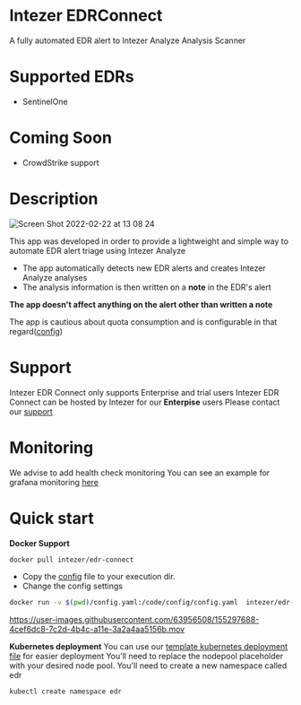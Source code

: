 # Intezer EDRConnect
A fully automated EDR alert to Intezer Analyze Analysis Scanner


# Supported EDRs
* SentinelOne

# Coming Soon
* CrowdStrike support

# Description
![Screen Shot 2022-02-22 at 13 08 24](https://user-images.githubusercontent.com/63956508/155120445-ce29c53e-1353-4426-9871-c1e9ce418759.png)


This app was developed in order to provide a lightweight and simple way to automate EDR alert triage using Intezer Analyze
* The app automatically detects new EDR alerts and creates Intezer Analyze analyses
* The analysis information is then written on a **note** in the EDR's alert

**The app doesn't affect anything on the alert other than written a note**

The app is cautious about quota consumption and is configurable in that regard([config](config.yaml#L38))

# Support
Intezer EDR Connect only supports Enterprise and trial users
Intezer EDR Connect can be hosted by Intezer for our **Enterpise** users
Please contact our [support](support@intezer.com)

# Monitoring
We advise to add health check monitoring
You can see an example for grafana monitoring [here](grafana_query.json)

# Quick start

**Docker Support**
```bash
docker pull intezer/edr-connect
```
* Copy the [config](config.yaml) file to your execution dir.
* Change the config settings 

```bash
docker run -v $(pwd)/config.yaml:/code/config/config.yaml  intezer/edr-connect 

```



https://user-images.githubusercontent.com/63956508/155297688-4cef6dc8-7c2d-4b4c-a11e-3a2a4aa5156b.mov


**Kubernetes deployment**
You can use our [template kubernetes deployment file](deployment-edr-connect.yaml) for easier deployment
You'll need to replace the nodepool placeholder with your desired node pool.
You'll need to create a new namespace called edr 
```bash
kubectl create namespace edr
```

